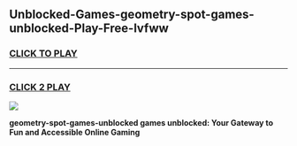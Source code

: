 
## Unblocked-Games-geometry-spot-games-unblocked-Play-Free-lvfww
<h3>
<a href="https://premium76.site?title=geometry-spot-games-unblocked&ref=20A">CLICK TO PLAY</a></h3>
<hr>

<h3>
<a href="https://premium76.site?title=geometry-spot-games-unblocked&ref=20A">CLICK 2 PLAY</a>
  
</h3>

<a href="https://premium76.site?title=geometry-spot-games-unblocked&ref=20A"><img src="https://clearcache.store/games.png"></a>


**geometry-spot-games-unblocked games unblocked: Your Gateway to Fun and Accessible Online Gaming**
